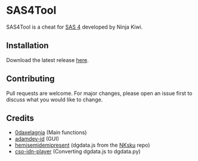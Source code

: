 # SAS4Tool

SAS4Tool is a cheat for [SAS 4](https://store.steampowered.com/app/678800/SAS_Zombie_Assault_4) developed by Ninja Kiwi.

## Installation

Download the latest release [here](https://github.com/0daxelagnia/SAS4Tool/releases).

## Contributing
Pull requests are welcome. For major changes, please open an issue first to discuss what you would like to change.

## Credits

- [0daxelagnia](https://github.com/0daxelagnia) (Main functions)
- [adamdev-id](https://github.com/adamdev-id) (GUI)
- [hemisemidemipresent](https://github.com/hemisemidemipresent) (dgdata.js from the [NKsku](https://github.com/hemisemidemipresent/NKsku) repo)
- [cso-idn-player](https://github.com/cso-idn-player) (Converting dgdata.js to dgdata.py)
